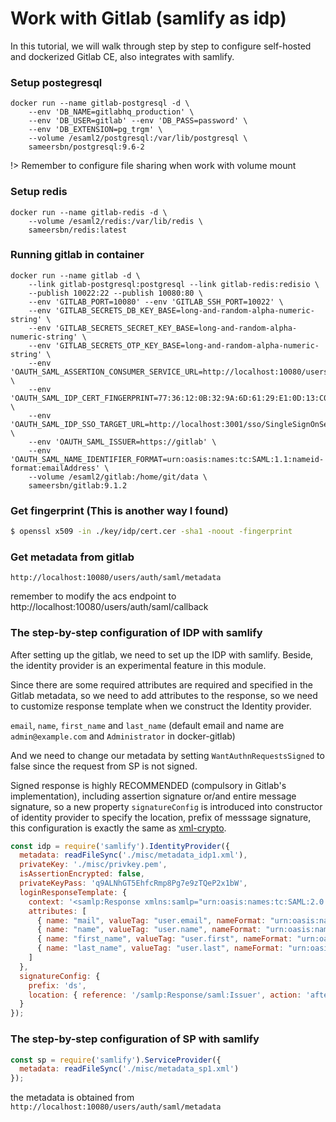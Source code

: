 # Work with Gitlab (samlify as idp)

In this tutorial, we will walk through step by step to configure self-hosted and dockerized Gitlab CE, also integrates with samlify.

### Setup postegresql

```
docker run --name gitlab-postgresql -d \
    --env 'DB_NAME=gitlabhq_production' \
    --env 'DB_USER=gitlab' --env 'DB_PASS=password' \
    --env 'DB_EXTENSION=pg_trgm' \
    --volume /esaml2/postgresql:/var/lib/postgresql \
    sameersbn/postgresql:9.6-2
```
!> Remember to configure file sharing when work with volume mount

### Setup redis

```
docker run --name gitlab-redis -d \
    --volume /esaml2/redis:/var/lib/redis \
    sameersbn/redis:latest
```

### Running gitlab in container

```
docker run --name gitlab -d \
    --link gitlab-postgresql:postgresql --link gitlab-redis:redisio \
    --publish 10022:22 --publish 10080:80 \
    --env 'GITLAB_PORT=10080' --env 'GITLAB_SSH_PORT=10022' \
    --env 'GITLAB_SECRETS_DB_KEY_BASE=long-and-random-alpha-numeric-string' \
    --env 'GITLAB_SECRETS_SECRET_KEY_BASE=long-and-random-alpha-numeric-string' \
    --env 'GITLAB_SECRETS_OTP_KEY_BASE=long-and-random-alpha-numeric-string' \
    --env 'OAUTH_SAML_ASSERTION_CONSUMER_SERVICE_URL=http://localhost:10080/users/auth/saml/callback' \
    --env 'OAUTH_SAML_IDP_CERT_FINGERPRINT=77:36:12:0B:32:9A:6D:61:29:E1:0D:13:C0:FF:63:1A:B9:22:FC:3C' \
    --env 'OAUTH_SAML_IDP_SSO_TARGET_URL=http://localhost:3001/sso/SingleSignOnService/gitlab' \
    --env 'OAUTH_SAML_ISSUER=https://gitlab' \
    --env 'OAUTH_SAML_NAME_IDENTIFIER_FORMAT=urn:oasis:names:tc:SAML:1.1:nameid-format:emailAddress' \
    --volume /esaml2/gitlab:/home/git/data \
    sameersbn/gitlab:9.1.2
```

### Get fingerprint (This is another way I found)

```bash
$ openssl x509 -in ./key/idp/cert.cer -sha1 -noout -fingerprint
```

### Get metadata from gitlab

`http://localhost:10080/users/auth/saml/metadata`

remember to modify the acs endpoint to http://localhost:10080/users/auth/saml/callback

### The step-by-step configuration of IDP with samlify

After setting up the gitlab, we need to set up the IDP with samlify. Beside, the identity provider is an experimental feature in this module.

Since there are some required attributes are required and specified in the Gitlab metadata, so we need to add attributes to the response, so we need to customize response template when we construct the Identity provider.

`email`, `name`, `first_name` and `last_name` (default email and name are `admin@example.com` and `Administrator` in docker-gitlab)

And we need to change our metadata by setting `WantAuthnRequestsSigned` to false since the request from SP is not signed.

Signed response is highly RECOMMENDED (compulsory in Gitlab's implementation), including assertion signature or/and entire message signature, so a new property `signatureConfig` is introduced into constructor of identity provider to specify the location, prefix of messsage signature, this configuration is exactly the same as [xml-crypto](https://github.com/yaronn/xml-crypto#examples).

```javascript
const idp = require('samlify').IdentityProvider({
  metadata: readFileSync('./misc/metadata_idp1.xml'),
  privateKey: './misc/privkey.pem',
  isAssertionEncrypted: false,
  privateKeyPass: 'q9ALNhGT5EhfcRmp8Pg7e9zTQeP2x1bW',
  loginResponseTemplate: {
    context: '<samlp:Response xmlns:samlp="urn:oasis:names:tc:SAML:2.0:protocol" xmlns:saml="urn:oasis:names:tc:SAML:2.0:assertion" ID="{ID}" Version="2.0" IssueInstant="{IssueInstant}" Destination="{Destination}"><saml:Issuer>{Issuer}</saml:Issuer><samlp:Status><samlp:StatusCode Value="{StatusCode}"/></samlp:Status><saml:Assertion ID="{AssertionID}" Version="2.0" IssueInstant="{IssueInstant}" xmlns:saml="urn:oasis:names:tc:SAML:2.0:assertion"><saml:Issuer>{Issuer}</saml:Issuer><saml:Subject><saml:NameID Format="{NameIDFormat}">{NameID}</saml:NameID><saml:SubjectConfirmation Method="urn:oasis:names:tc:SAML:2.0:cm:bearer"><saml:SubjectConfirmationData NotOnOrAfter="{SubjectConfirmationDataNotOnOrAfter}" Recipient="{SubjectRecipient}"/></saml:SubjectConfirmation></saml:Subject><saml:Conditions NotBefore="{ConditionsNotBefore}" NotOnOrAfter="{ConditionsNotOnOrAfter}"><saml:AudienceRestriction><saml:Audience>{Audience}</saml:Audience></saml:AudienceRestriction></saml:Conditions><AuthnStatement AuthnInstant="{IssueInstant}"> <AuthnContext><AuthnContextClassRef>AuthnContextClassRef</AuthnContextClassRef></AuthnContext></AuthnStatement></samlp:Response>',
    attributes: [
      { name: "mail", valueTag: "user.email", nameFormat: "urn:oasis:names:tc:SAML:2.0:attrname-format:basic", valueXsiType: "xs:string" },
      { name: "name", valueTag: "user.name", nameFormat: "urn:oasis:names:tc:SAML:2.0:attrname-format:basic", valueXsiType: "xs:string" },
      { name: "first_name", valueTag: "user.first", nameFormat: "urn:oasis:names:tc:SAML:2.0:attrname-format:basic", valueXsiType: "xs:string" },
      { name: "last_name", valueTag: "user.last", nameFormat: "urn:oasis:names:tc:SAML:2.0:attrname-format:basic", valueXsiType: "xs:string" },
    ]
  },
  signatureConfig: {
    prefix: 'ds',
    location: { reference: '/samlp:Response/saml:Issuer', action: 'after' }
  }
});
```

### The step-by-step configuration of SP with samlify

```javascript
const sp = require('samlify').ServiceProvider({
  metadata: readFileSync('./misc/metadata_sp1.xml')
});
```

the metadata is obtained from `http://localhost:10080/users/auth/saml/metadata`